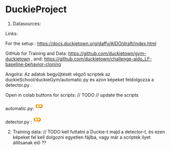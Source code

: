 # DuckieProject
1. Datasources:

Links:

For the setup : https://docs.duckietown.org/daffy/AIDO/draft/index.html

GitHub for Training and Data: https://github.com/duckietown/gym-duckietown
                       , and: https://github.com/duckietown/challenge-aido_LF-baseline-behavior-cloning

Angolra: Az adatok begyűjtését végző scriptek az duckieSchool/duckieGym/automatic.py és azon képeket feldolgozza a detector.py .

Open in colab buttons for scripts:
// TODO
// update the scripts

  automatic.py: [<img src="./readMe_assets/colab_favicon_256px.png" width="25"/>](https://colab.research.google.com/drive/17ZmFWd9ipcPhu3UMql5EZ32AyhlOysG2)

  detector.py : [<img src="./readMe_assets/colab_favicon_256px.png" width="25"/>](https://colab.research.google.com/drive/1xQSpIAknsp-DMxFXMpcI60WFaWCoqjEi)

2. Training data:
// TODO
kell futtatni a Duckie-t majd a detector-t, és ezen képeket fel kell dolgozni egyetlen fájlba, vagy már a scriptek ilyet állítsanak elő ??
